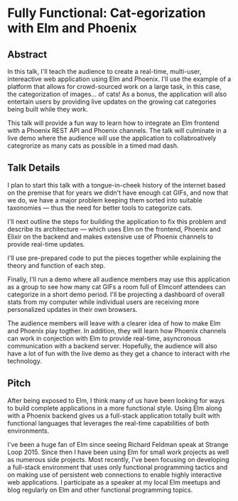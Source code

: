 # Fully Functional: Cat-egorization with Elm and Phoenix

## Abstract
In this talk, I'll teach the audience to create a real-time, multi-user, intereactive web application using Elm and Phoenix. 
I'll use the example of a platform that allows for crowd-sourced work on a large task, in this case, the categorization of images... of cats! As a bonus, the application will also entertain users by providing live updates on the growing cat categories being built while they work.

This talk will provide a fun way to learn how to integrate an Elm frontend with a Phoenix REST API and Phoenix channels. The talk will culminate in a live demo where the audience will use the application to collabroatively categrorize as many cats as possible in a timed mad dash.


## Talk Details 
I plan to start this talk with a tongue-in-cheek history of the internet based on the premise that for years we didn't have enough cat GIFs, and now that we do, we have a major problem keeping them sorted into suitable taxonomies — thus the need for better tools to categorize cats.

I'll next outline the steps for building the application to fix this problem and describe its architecture — which uses Elm on the frontend, Phoenix and Elixir on the backend and makes extensive use of Phoenix channels to provide real-time updates. 

I'll use pre-prepared code to put the pieces together while explaining the theory and function of each step.

Finally, I'll run a demo where all audience members may use this application as a group to see how many cat GIFs a room full of Elmconf attendees can categorize in a short demo period. I'll be projecting a dashboard of overall stats from my computer while individual users are receiving more personalized updates in their own browsers.

The audience members will leave with a clearer idea of how to make Elm and Phoenix play togther. In addition, they will learn how Phoenix channels can work in conjection with Elm to provide real-time, asyncronous communication
with a backend server. Hopefully, the audience will also have a lot of fun with the live demo as they get a chance to interact with rhe technology.


## Pitch
After being exposed to Elm, I think many of us have been looking for ways to build complete applications in a more functional style. Using Elm along with a Phoenix backend gives us a full-stack application totally built with functional languages that leverages the real-time capabilities of both environments.

I've been a huge fan of Elm since seeing Richard Feldman speak at Strange Loop 2015. Since then I have been using Elm for small work projects as well as numerous side projects. Most recently, I've been focusing on developing a full-stack environment that uses only functional programming tactics and on making use of persistent web connections to enable highly interactive web applications. I participate as a speaker at my local Elm meetups and blog regularly on Elm and other functional programming topics.
